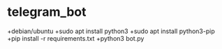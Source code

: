 # telegram_bot

+debian/ubuntu
+sudo apt install python3
+sudo apt install python3-pip
+pip install -r requirements.txt
+python3 bot.py

